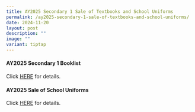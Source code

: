 ```yaml
---
title: AY2025 Secondary 1 Sale of Textbooks and School Uniforms
permalink: /ay2025-secondary-1-sale-of-textbooks-and-school-uniforms/
date: 2024-11-20
layout: post
description: ""
image: ""
variant: tiptap
---
```

<h4><strong>AY2025 Secondary 1 Booklist </strong></h4>
<p>Click <a href="/files/AY2025_S1_Booklist__Final_.pdf" rel="noopener noreferrer nofollow" target="_blank">HERE</a> for
details.</p>
<h4><strong>AY2025 Sale of School Uniforms </strong></h4>
<p>Click <a href="/files/SSU_SalesDates.pdf" rel="noopener noreferrer nofollow" target="_blank">HERE</a> for
details.</p>